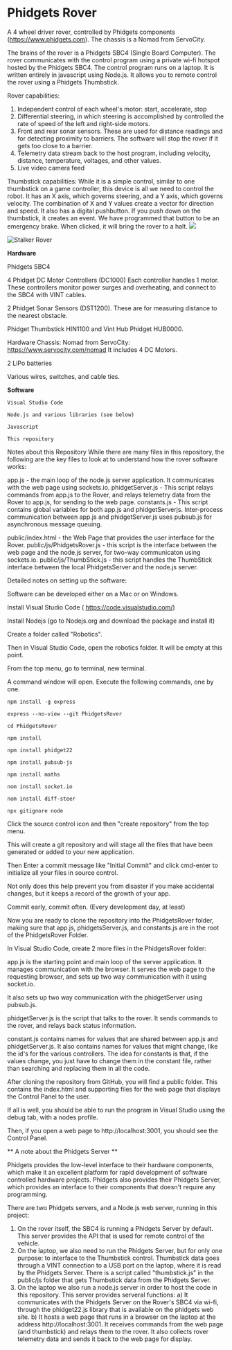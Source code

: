 # Phidgets Rover
A 4 wheel driver rover, controlled by Phidgets components (https://www.phidgets.com).
The chassis is a Nomad from ServoCity.

The brains of the rover is a Phidgets SBC4 (Single Board Computer).
The rover communicates with the control program using a private wi-fi hotspot hosted by the Phidgets SBC4.
The control program runs on a laptop. It is written entirely in javascript using Node.js.
It allows you to remote control the rover using a Phidgets Thumbstick.

Rover capabilities:
1. Independent control of each wheel's motor: start, accelerate, stop
2. Differential steering, in which steering is accomplished by controlled the rate of speed of the left and right-side motors.
3. Front and rear sonar sensors. These are used for distance readings and for detecting proximity to barriers. The software will stop the rover if it gets too close to a barrier.
4. Telemetry data stream back to the host program, including velocity, distance, temperature, voltages, and other values.
5. Live video camera feed

Thumbstick capabilities:
While it is a simple control, similar to one thumbstick on a game controller, this device is all we need to control the robot.
It has an X axis, which governs steering, and a Y axis, which governs velocity. The combination of X and Y values create a vector for direction and speed.
It also has a digital pushbutton. If you push down on the thumbstick, it creates an event. We have programmed that button to be an emergency brake. When clicked, it will bring the rover to a halt.
<img src='https://github.com/dhodges47/PhidgetSBC-Rover/blob/master/public/images/RobotRightSide.jpg'>

![Stalker Rover](https://github.com/dhodges47/PhidgetSBC-Rover/blob/master/public/images/RobotRightSide.jpg)


**Hardware**

Phidgets SBC4

4 Phidget DC Motor Controllers (DC1000)
Each controller handles 1 motor. These controllers monitor power surges and overheating, and connect to the SBC4 with VINT cables.

2 Phidget Sonar Sensors (DST1200). These are for measuring distance to the nearest obstacle.

Phidget Thumbstick HIN1100 and Vint Hub Phidget HUB0000.


Hardware Chassis: Nomad from ServoCity: https://www.servocity.com/nomad  It includes 4 DC Motors.

2 LiPo batteries

Various wires, switches,  and cable ties.


**Software**



    Visual Studio Code

    Node.js and various libraries (see below)

    Javascript

    This repository

Notes about this Repository
While there are many files in this repository, the following are the key files to look at to understand how the rover software works:

app.js - the main loop of the node.js server application. It communicates with the web page using sockets.io.
phidgetServer.js - This script relays commands from app.js to the Rover, and relays telemetry data from the Rover to app.js, for sending to the web page.
constants.js - This script contains global variables for both app.js and phidgetServerjs.
Inter-process communication between app.js and phidgetServer.js uses pubsub.js for asynchronous message queuing.

public/index.html - the Web Page that provides the user interface for the Rover.
public/js/PhidgetsRover.js - this script is the interface between the web page and the node.js server, for two-way communicaton using sockets.io.
public/js/ThumbStick.js - this script handles the ThumbStick interface between the local PhidgetsServer and the node.js server.


Detailed notes on setting up the software:

Software can be developed either on a Mac or on Windows.

Install Visual Studio Code ( https://code.visualstudio.com/)

Install Nodejs (go to Nodejs.org and download the package and install it)

Create a folder called "Robotics".

Then in Visual Studio Code, open the robotics folder. It will be empty at this point.

From the top menu, go to terminal, new terminal.

A command window will open. Execute the following commands, one by one.
```
npm install -g express

express --no-view --git PhidgetsRover

cd PhidgetsRover

npm install

npm install phidget22

npm install pubsub-js

npm install maths

nom install socket.io

nom install diff-steer

npx gitignore node
```
Click the source control icon and then "create repository" from the top menu.

This will create a git repository and will stage all the files that have been generated or added to your new application.

Then Enter a commit message like "Initial Commit" and click cmd-enter to initialize all your files in source control.

Not only does this help prevent you from disaster if you make accidental changes, but it keeps a record of the growth of your app.

Commit early, commit often. (Every development day, at least)

Now you are ready to clone the repository into the PhidgetsRover folder, making sure that app.js, phidgetsServer.js, and constants.js are in the root of the PhidgetsRover Folder.

In Visual Studio Code, create 2 more files in the PhidgetsRover folder:

app.js is the starting point and main loop of the server application. It manages communication with the browser. It serves the web page to the requesting browser, and sets up two way communication with it using socket.io.

It also sets up two way communication with the phidgetServer using pubsub.js.

phidgetServer.js is the script that talks to the rover. It sends commands to the rover, and relays back status information.

constant.js contains names for values that are shared between app.js and phidgetServer.js. It also contains names for values that might change, like the id's for the various controllers. The idea for constants is that, if the values change, you just have to change them in the constant file, rather than searching and replacing them in all the code.

After cloning the repository from GitHub, you will find a public folder. This contains the index.html and supporting files for the web page that displays the Control Panel to the user.

If all is well, you should be able to run the program in Visual Studio using the debug tab, with a nodes profile.

Then, if you open a web page to http://localhost:3001, you should see the Control Panel.

** A note about the Phidgets Server **

Phidgets provides the low-level interface to their hardware components, which make it an excellent platform for rapid development of software controlled hardware projects.
Phidgets also provides their Phidgets Server, which provides an interface to their components that doesn't require any programming.

There are two Phidgets servers, and a Node.js web server, running in this project:
1) On the rover itself, the SBC4 is running a Phidgets Server by default. This server provides the API that is used for remote control of the vehicle.
2) On the laptop, we also need to run the Phidgets Server, but for only one purpose: to interface to the Thumbstick control. Thumbstick data goes through a VINT connection to a USB port on the laptop, where it is read by the Phidgets Server. There is a script called "thumbstick.js" in the public/js folder that gets Thumbstick data from the Phidgets Server.
3) On the laptop we also run a node.js server in order to host the code in this repository. This server provides serveral functions:
a) It communicates with the Phidgets Server on the Rover's SBC4 via wi-fi, through the phidget22.js library that is available on the phidgets web site.
b) It hosts a web page that runs in a browser on the laptop at the address http://localhost:3001. It receives commands from the web page (and thumbstick) and relays them to the rover. It also collects rover telemetry data and sends it back to the web page for display.
